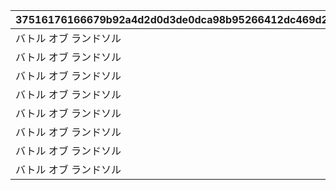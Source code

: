 |37516176166679b92a4d2d0d3de0dca98b95266412dc469d2d6099b518c950a6|2e080b9f0d19f678c21378dbed6bd49d5346c64791cd3acb552c96e8a9c26ab7|4e5740a84196ea35b083357eb1b4c01237ab3bc5cf5aab4e3073cb4ab2d33f24|db95a4c744392031348ad4f8ef8fbcdf87116e79f7603854a708a5b50c7150bf|139a2cdeb8c906198b7238620fea73f229f2fa19d6b27cad124f2a7cd35a203d|c31d49466c904c638fcfec635e8b08138066c48b58edbddc817ff04cc5e12757|64436280d9774bad27c68426efcdf0b32672c00ec834a4e45ec3d870c2b274db|d393c869315cb9f2ceda44e6ab96613da2bd6669646a07a74aa815fb1f0e7801|5f303b330a4266589c772ef74c0c1a483de56c47fc2a1cea97edd8eec285ac0c|
| --- | --- | --- | --- | --- | --- | --- | --- | --- |
|バトル オブ ランドソル|4007001|1|0|2020/04/02|1002|2020/04/01 23:59:59|1|2020/04/01|
|バトル オブ ランドソル|0|0|1002001|2020/04/02|1002|2020/04/01 23:59:59|2|2020/04/01|
|バトル オブ ランドソル|4007001|2|0|0|1002|2020/04/01 23:59:59|3|2020/04/01|
|バトル オブ ランドソル|4007002|0|0|0|1002|2020/04/01 23:59:59|4|2020/04/01|
|バトル オブ ランドソル|4007003|0|0|0|1002|2020/04/01 23:59:59|5|2020/04/01|
|バトル オブ ランドソル|4007004|0|0|0|1002|2020/04/01 23:59:59|6|2020/04/01|
|バトル オブ ランドソル|0|0|0|2020/04/02|1002|2020/04/01 23:59:59|7|2020/04/01|
|バトル オブ ランドソル|4007005|0|0|0|1002|2020/04/08 23:59:59|8|2020/04/02|
